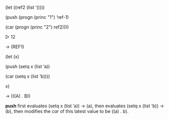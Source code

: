  



(let ((ref2 (list ’()))) 



(push (progn (princ "1") ’ref-1) 















(car (progn (princ "2") ref2)))) 



▷ 12 



→ (REF1) 



(let (x) 



(push (setq x (list ’a)) 



(car (setq x (list ’b)))) 



x) 



→ (((A) . B)) 



**push** first evaluates (setq x (list ’a)) → (a), then evaluates (setq x (list ’b)) → (b), then modifies the *car* of this latest value to be ((a) . b). 



